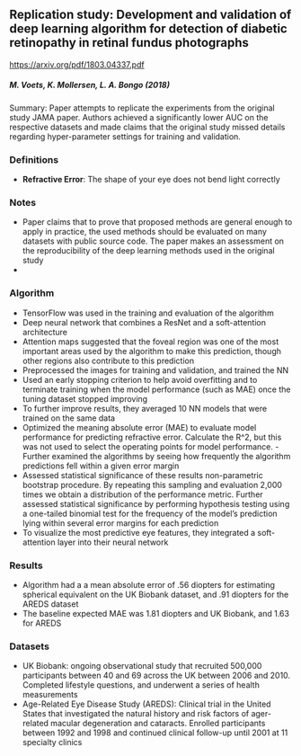 ## Replication study: Development and validation of deep learning algorithm for detection of diabetic retinopathy in retinal fundus photographs

https://arxiv.org/pdf/1803.04337.pdf

##### **M. Voets, K. Mollersen, L. A. Bongo (2018)**

Summary: Paper attempts to replicate the experiments from the original study JAMA paper.  Authors achieved a significantly lower AUC on the respective datasets and made claims that the original study missed details regarding hyper-parameter settings for training and validation.  

### Definitions
- **Refractive Error**: The shape of your eye does not bend light correctly   

### Notes 
- Paper claims that to prove that proposed methods are general enough to apply in practice, the used methods should be evaluated on many datasets with public source code.  The paper makes an assessment on the reproducibility of the deep learning methods used in the original study
- 

### Algorithm 
- TensorFlow was used in the training and evaluation of the algorithm
- Deep neural network that combines a ResNet and a soft-attention architecture
- Attention maps suggested that the foveal region was one of the most important areas used by the algorithm to make this prediction, though other regions also contribute to this prediction
- Preprocessed the images for training and validation, and trained the NN
- Used an early stopping criterion to help avoid overfitting and to terminate training when the model performance (such as MAE) once the tuning dataset stopped improving 
- To further improve results, they averaged 10 NN models that were trained on the same data
- Optimized the meaning absolute error (MAE) to evaluate model performance for predicting refractive error.  Calculate the R^2, but this was not used to select the operating points for model performance.  - Further examined the algorithms by seeing how frequently the algorithm predictions fell within a given error margin 
- Assessed statistical significance of these results non-parametric bootstrap procedure.  By repeating this sampling and evaluation 2,000 times we obtain a distribution of the performance metric.  Further assessed statistical significance by performing hypothesis testing using a one-tailed binomial test for the frequency of the model’s prediction lying within several error margins for each prediction
- To visualize the most predictive eye features, they integrated a soft-attention layer into their neural network

### Results
- Algorithm had a a mean absolute error of .56 diopters for estimating spherical equivalent on the UK Biobank dataset, and .91 diopters for the AREDS dataset
- The baseline expected MAE was 1.81 diopters and UK Biobank, and 1.63 for AREDS

### Datasets 
- UK Biobank: ongoing observational study that recruited 500,000 participants between 40 and 69 across the UK between 2006 and 2010.  Completed lifestyle questions, and underwent a series of health measurements 
- Age-Related Eye Disease Study (AREDS): Clinical trial in the United States that investigated the natural history and risk factors of ager-related macular degeneration and cataracts.  Enrolled participants between 1992 and 1998 and continued clinical follow-up until 2001 at 11 specialty clinics
